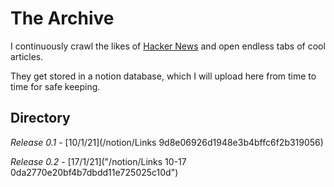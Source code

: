 ---
---

# The Archive

I continuously crawl the likes of [Hacker News](https://news.ycombinator.com/) and open endless tabs of cool articles.

They get stored in a notion database, which I will upload here from time to time for safe keeping.

## Directory

_Release 0.1_ - [10/1/21](/notion/Links 9d8e06926d1948e3b4bffc6f2b319056)

_Release 0.2_ - [17/1/21]("/notion/Links 10-17 0da2770e20bf4b7dbdd11e725025c10d")

